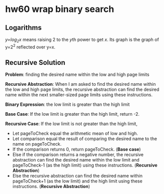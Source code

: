 # hw60 wrap binary search


## Logarithms

*y=log<sub>2</sub>x* means raising 2 to the *y*th power to get *x*.
Its graph is the graph of y=2<sup>2</sup> reflected over y=x.


## Recursive Solution

**Problem**: finding the desired name within the low and high page limits

**Recursive Abstraction**: When I am asked to find the desired name
within the low and high page limits, the recursive abstraction can find the
desired name within the next smaller-sized page limits using these instructions.

**Binary Expression**: the low limit is greater than the high limit

**Base Case**: If the low limit is greater than the high limit, return -2.

**Recursive Case**: If the low limit is not greater than the high limit,
- Let pageToCheck equal the arithmetic mean of low and high.
- Let comparison equal the result of comparing the desired name to the
name on pageToCheck.
- If the comparison returns 0, return pageToCheck. (**Base case**)
- Else if the comparison returns a negative number, the recursive abstraction
can find the desired name within the low limit and pageToCheck-1 (as the
high limit) using these instructions. (**Recursive Abstraction**)
- Else the recursive abstraction can find the desired name within pageToCheck+1
(as the low limit) and the high limit using these instructions. (**Recursive
Abstraction**)






